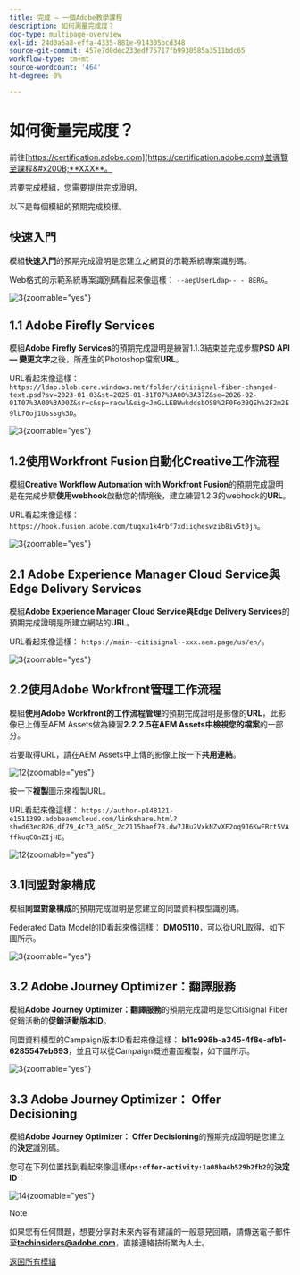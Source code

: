 ```yaml
---
title: 完成 — 一個Adobe教學課程
description: 如何測量完成度？
doc-type: multipage-overview
exl-id: 24d0a6a8-effa-4335-881e-914305bcd348
source-git-commit: 457e7d0dec233edf75717fb9930585a3511bdc65
workflow-type: tm+mt
source-wordcount: '464'
ht-degree: 0%

---
```


# 如何衡量完成度？

前往[https://certification.adobe.com](https://certification.adobe.com)並導覽至課程&#x200B;**XXX**。

若要完成模組，您需要提供完成證明。

以下是每個模組的預期完成校樣。

## 快速入門

模組&#x200B;**快速入門**&#x200B;的預期完成證明是您建立之網頁的示範系統專案識別碼。

Web格式的示範系統專案識別碼看起來像這樣： `--aepUserLdap-- - 8ERG`。

![3](./assets/images/module0dtl.png){zoomable="yes"}


## 1.1 Adobe Firefly Services

模組&#x200B;**Adobe Firefly Services**&#x200B;的預期完成證明是練習1.1.3結束並完成步驟&#x200B;**PSD API — 變更文字**&#x200B;之後，所產生的Photoshop檔案&#x200B;**URL**。

URL看起來像這樣： `https://ldap.blob.core.windows.net/folder/citisignal-fiber-changed-text.psd?sv=2023-01-03&st=2025-01-31T07%3A00%3A37Z&se=2026-02-01T07%3A00%3A00Z&sr=c&sp=racwl&sig=JmGLLEBWwkddsbOS8%2F0Fo3BQEh%2F2m2E9lL70oj1Usssg%3D`。

![3](./assets/images/ps24.png){zoomable="yes"}

## 1.2使用Workfront Fusion自動化Creative工作流程

模組&#x200B;**Creative Workflow Automation with Workfront Fusion**&#x200B;的預期完成證明是在完成步驟&#x200B;**使用webhook**&#x200B;啟動您的情境後，建立練習1.2.3的webhook的&#x200B;**URL**。

URL看起來像這樣： `https://hook.fusion.adobe.com/tuqxu1k4rbf7xdiiqheswzib8iv5t0jh`。

![3](./assets/images/wff.png){zoomable="yes"}

## 2.1 Adobe Experience Manager Cloud Service與Edge Delivery Services

模組&#x200B;**Adobe Experience Manager Cloud Service與Edge Delivery Services**&#x200B;的預期完成證明是所建立網站的&#x200B;**URL**。

URL看起來像這樣： `https://main--citisignal--xxx.aem.page/us/en/`。

![3](./assets/images/aemcsweb.png){zoomable="yes"}

## 2.2使用Adobe Workfront管理工作流程

模組&#x200B;**使用Adobe Workfront的工作流程管理**&#x200B;的預期完成證明是影像的&#x200B;**URL**，此影像已上傳至AEM Assets做為練習&#x200B;**2.2.2.5在AEM Assets中檢視您的檔案**&#x200B;的一部分。

若要取得URL，請在AEM Assets中上傳的影像上按一下&#x200B;**共用連結**。

![12](./assets/images/wflink1.png){zoomable="yes"}

按一下&#x200B;**複製**&#x200B;圖示來複製URL。

URL看起來像這樣： `https://author-p148121-e1511399.adobeaemcloud.com/linkshare.html?sh=d63ec826_df79_4c73_a05c_2c2115baef78.dw7JBu2VxkNZvXE2oq9J6KwFRrt5VAffkuqC0nZIjHE`。

![12](./assets/images/wflink2.png){zoomable="yes"}

## 3.1同盟對象構成

模組&#x200B;**同盟對象構成**&#x200B;的預期完成證明是您建立的同盟資料模型識別碼。

Federated Data Model的ID看起來像這樣： **DMO5110**，可以從URL取得，如下圖所示。

![3](./assets/images/completemodule3fac.png){zoomable="yes"}

## 3.2 Adobe Journey Optimizer：翻譯服務

模組&#x200B;**Adobe Journey Optimizer：翻譯服務**&#x200B;的預期完成證明是您CitiSignal Fiber促銷活動的&#x200B;**促銷活動版本ID**。

同盟資料模型的Campaign版本ID看起來像這樣： **b11c998b-a345-4f8e-afb1-6285547eb693**，並且可以從Campaign概述畫面複製，如下圖所示。

![3](./assets/images/completemodule32ajotransl.png){zoomable="yes"}

## 3.3 Adobe Journey Optimizer： Offer Decisioning

模組&#x200B;**Adobe Journey Optimizer： Offer Decisioning**&#x200B;的預期完成證明是您建立的&#x200B;**決定**&#x200B;識別碼。

您可在下列位置找到看起來像這樣&#x200B;**`dps:offer-activity:1a08ba4b529b2fb2`**&#x200B;的&#x200B;**決定ID**：

![14](./assets/images/offers.png){zoomable="yes"}

>[!NOTE]
>
>如果您有任何問題，想要分享對未來內容有建議的一般意見回饋，請傳送電子郵件至&#x200B;**techinsiders@adobe.com**，直接連絡技術業內人士。

[返回所有模組](./overview.md)
